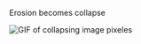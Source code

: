 Erosion becomes collapse

![GIF of collapsing image pixeles](https://grant-uploader.s3.amazonaws.com/2024-07-24-17-07-08.gif)

